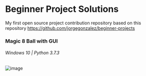 # Beginner Project Solutions
My first open source project contribution repository based on this repository https://github.com/jorgegonzalez/beginner-projects

### Magic 8 Ball with GUI
###### Windows 10 | Python 3.7.3

![image](https://user-images.githubusercontent.com/44855697/55102147-22c58100-509c-11e9-99ad-f59cd60e3784.png)
